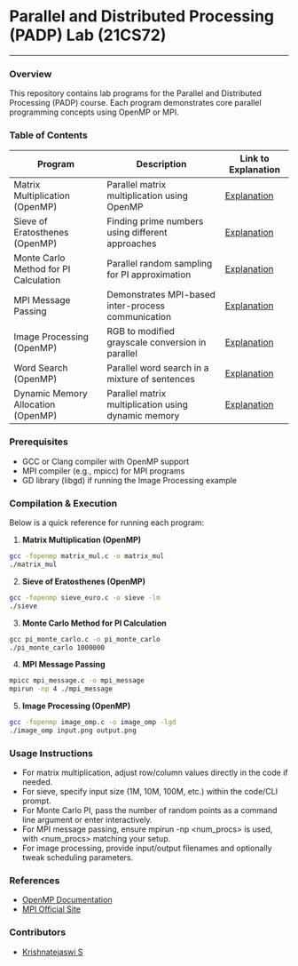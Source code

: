# Parallel and Distributed Processing (PADP) Lab (21CS72)

---

### Overview

This repository contains lab programs for the Parallel and Distributed Processing (PADP) course. Each program demonstrates core parallel programming concepts using OpenMP or MPI.

### Table of Contents

| Program                               | Description                                         | Link to Explanation                                                            |
| ------------------------------------- | --------------------------------------------------- | ------------------------------------------------------------------------------ |
| Matrix Multiplication (OpenMP)        | Parallel matrix multiplication using OpenMP         | [Explanation](./Lab_programs/Matrix_mul/Explaination.md)                       |
| Sieve of Eratosthenes (OpenMP)        | Finding prime numbers using different approaches    | [Explanation](./Lab_programs/Sieve_code/Explaination.md)                       |
| Monte Carlo Method for PI Calculation | Parallel random sampling for PI approximation       | [Explanation](./Lab_programs/PI_Calculation_using_Monto-Carlo/Explaination.md) |
| MPI Message Passing                   | Demonstrates MPI-based inter-process communication  | [Explanation](./Lab_programs/MPI_message/Explaination.md)                      |
| Image Processing (OpenMP)             | RGB to modified grayscale conversion in parallel    | [Explanation](./Lab_programs/Image_omp/Explaination.md)                        |
| Word Search (OpenMP)                  | Parallel word search in a mixture of sentences      | [Explanation](./Lab_programs/Wordsearch/Explaination.md)                       |
| Dynamic Memory Allocation (OpenMP)    | Parallel matrix multiplication using dynamic memory | [Explanation](./Lab_programs/DynamicMemAlloc_MatMul/Explaination.md)           |

### Prerequisites

- GCC or Clang compiler with OpenMP support
- MPI compiler (e.g., mpicc) for MPI programs
- GD library (libgd) if running the Image Processing example

### Compilation & Execution

Below is a quick reference for running each program:

1. **Matrix Multiplication (OpenMP)**

```bash
gcc -fopenmp matrix_mul.c -o matrix_mul
./matrix_mul
```

2. **Sieve of Eratosthenes (OpenMP)**

```bash
gcc -fopenmp sieve_euro.c -o sieve -lm
./sieve
```

3. **Monte Carlo Method for PI Calculation**

```bash
gcc pi_monte_carlo.c -o pi_monte_carlo
./pi_monte_carlo 1000000
```

4. **MPI Message Passing**

```bash
mpicc mpi_message.c -o mpi_message
mpirun -np 4 ./mpi_message
```

5. **Image Processing (OpenMP)**

```bash
gcc -fopenmp image_omp.c -o image_omp -lgd
./image_omp input.png output.png
```

### Usage Instructions

- For matrix multiplication, adjust row/column values directly in the code if needed.
- For sieve, specify input size (1M, 10M, 100M, etc.) within the code/CLI prompt.
- For Monte Carlo PI, pass the number of random points as a command line argument or enter interactively.
- For MPI message passing, ensure mpirun -np <num_procs> is used, with <num_procs> matching your setup.
- For image processing, provide input/output filenames and optionally tweak scheduling parameters.

### References

- [OpenMP Documentation](https://www.openmp.org/resources/)
- [MPI Official Site](https://www.mpi-forum.org/)

### Contributors

- [Krishnatejaswi S](https://github.com/KTS-o7)
